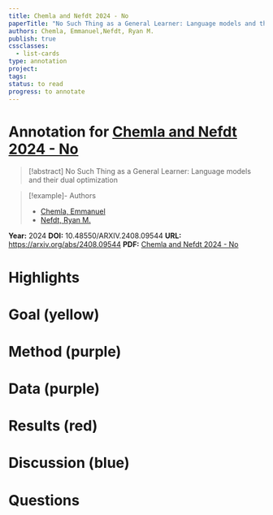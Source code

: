 ```yaml
---
title: Chemla and Nefdt 2024 - No
paperTitle: "No Such Thing as a General Learner: Language models and their dual optimization"
authors: Chemla, Emmanuel,Nefdt, Ryan M.
publish: true
cssclasses:
  - list-cards
type: annotation
project:
tags:
status: to read
progress: to annotate
---
```

# Annotation for [Chemla and Nefdt 2024 - No](Papers/References/Chemla%20and%20Nefdt%202024%20-%20No)

> [!abstract] No Such Thing as a General Learner: Language models and their dual optimization

> [!example]- Authors
> - [Chemla, Emmanuel](Chemla%2C%20Emmanuel)
> - [Nefdt, Ryan M.](Nefdt%2C%20Ryan%20M.)

**Year:** 2024
**DOI:** 10.48550/ARXIV.2408.09544
**URL:** https://arxiv.org/abs/2408.09544
**PDF:** [Chemla and Nefdt 2024 - No](Papers/PDFs/Chemla%20and%20Nefdt%202024%20-%20No%20Such%20Thing%20as%20a%20General%20Learner%20Language%20models%20and%20their%20dual%20optimization.pdf)

# Highlights


# Goal (yellow)


# Method (purple)


# Data (purple)


# Results (red)


# Discussion (blue)


# Questions


